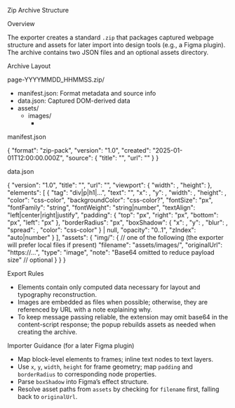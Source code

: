 Zip Archive Structure

Overview

The exporter creates a standard `.zip` that packages captured webpage structure and assets for later import into design tools (e.g., a Figma plugin). The archive contains two JSON files and an optional assets directory.

Archive Layout

page-YYYYMMDD_HHMMSS.zip/
- manifest.json: Format metadata and source info
- data.json: Captured DOM-derived data
- assets/
  - images/
    - <original-filenames>

manifest.json

{
  "format": "zip-pack",
  "version": "1.0",
  "created": "2025-01-01T12:00:00.000Z",
  "source": {
    "title": "<page title>",
    "url": "<page url>"
  }
}

data.json

{
  "version": "1.0",
  "title": "<page title>",
  "url": "<page url>",
  "viewport": { "width": <number>, "height": <number> },
  "elements": [
    {
      "tag": "div|p|h1|...",
      "text": "<innerText>",
      "x": <int>, "y": <int>, "width": <int>, "height": <int>,
      "color": "css-color",
      "backgroundColor": "css-color?",
      "fontSize": "px",
      "fontFamily": "string",
      "fontWeight": "string|number",
      "textAlign": "left|center|right|justify",
      "padding": { "top": "px", "right": "px", "bottom": "px", "left": "px" },
      "borderRadius": "px",
      "boxShadow": { "x": <int>, "y": <int>, "blur": <int>, "spread": <int>, "color": "css-color" } | null,
      "opacity": "0..1",
      "zIndex": "auto|number"
    }
  ],
  "assets": {
    "img/<filename>": {
      // one of the following (the exporter will prefer local files if present)
      "filename": "assets/images/<filename>",
      "originalUrl": "https://...",
      "type": "image",
      "note": "Base64 omitted to reduce payload size" // optional
    }
  }
}

Export Rules

- Elements contain only computed data necessary for layout and typography reconstruction.
- Images are embedded as files when possible; otherwise, they are referenced by URL with a note explaining why.
- To keep message passing reliable, the extension may omit base64 in the content-script response; the popup rebuilds assets as needed when creating the archive.

Importer Guidance (for a later Figma plugin)

- Map block-level elements to frames; inline text nodes to text layers.
- Use `x`, `y`, `width`, `height` for frame geometry; map `padding` and `borderRadius` to corresponding node properties.
- Parse `boxShadow` into Figma’s effect structure.
- Resolve asset paths from `assets` by checking for `filename` first, falling back to `originalUrl`.
